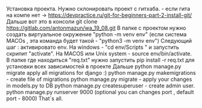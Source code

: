 Установка проекта.
Нужно склонировать проект с гитхаба.
    -  если гита на компе нет -> https://devpractice.ru/git-for-beginners-part-2-install-git/
Дальше вот это в консоли
git clone https://gitlab.com/antonmazun/wa_19_08.git
В папке с проектом нужно создать виртуальное окружение
"python -m venv env" (если система MACOs , эта команда будет такой -  "python3 -m venv env")
Следующий шаг : активировато env. На windows  - "cd env/Scripts " и запустить скрипит  "activate". На MACOS или Unix system  - source env/bin/activate.
В папке где находиться  "req.txt" нужно запустить  pip install -r req.txt для установки всех зависимостей в проекте
Дальше 
python manage.py migrate apply all migrations for django :)
python manage.py makemigrations  - create file of migrations
python manage.py migrate  - apply your changes in models.py to DB
python manage.py createsuperuser  - create admin user.
python manage.py runserver 9000 (optional you can changes port  , default port - 8000)
That`s all.